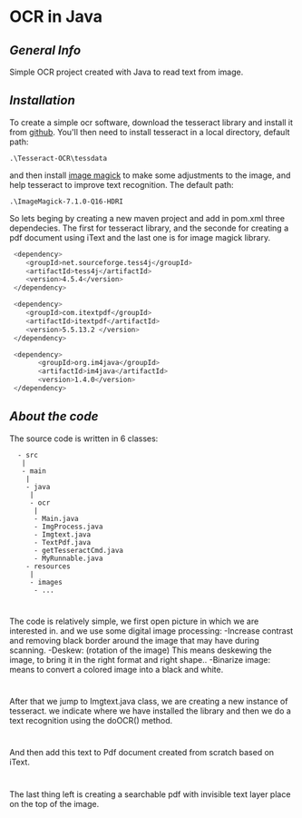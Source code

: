 
# OCR in Java
## _General Info_
Simple OCR project created with Java to read text from image.

## _Installation_
To create a simple ocr software, download the tesseract library and install it from [github](https://github.com/UB-Mannheim/tesseract/wiki).
You'll then need to install tesseract in a local directory, default path:
```
.\Tesseract-OCR\tessdata
```
and then install [image magick](https://imagemagick.org/) to make some adjustments to the image, and help tesseract to improve text recognition.
The default path:
```
.\ImageMagick-7.1.0-Q16-HDRI
```
So lets beging by creating a new maven project and add in pom.xml three dependecies. The first for tesseract library, and the 
seconde for creating a pdf document using iText and the last one is for image magick library.

```bash 
 <dependency>
    <groupId>net.sourceforge.tess4j</groupId>
    <artifactId>tess4j</artifactId>
    <version>4.5.4</version>
 </dependency>
```
```bash 
 <dependency>
    <groupId>com.itextpdf</groupId>
    <artifactId>itextpdf</artifactId>
    <version>5.5.13.2 </version>
 </dependency>
```
```bash 
 <dependency>
       <groupId>org.im4java</groupId>
       <artifactId>im4java</artifactId>
       <version>1.4.0</version>
 </dependency> 
```
## _About the code_
The source code is written in 6 classes:
```
  - src
   |
   - main
    |
    - java
     |
     - ocr
      |     
      - Main.java
      - ImgProcess.java
      - Imgtext.java
      - TextPdf.java
      - getTesseractCmd.java
      - MyRunnable.java
    - resources
     |
     - images
      - ...
```

#
The code is relatively simple, we first open picture in which we are interested in. and we use some digital image processing:
 -Increase contrast and removing black border around the image that may have during scanning.
 -Deskew: (rotation of the image) This means deskewing the image, to bring it in the right format and right shape..
 -Binarize image: means to convert a colored image into a black and white.
#
 After that we jump to Imgtext.java class, we are creating a new instance of tesseract. we indicate where we have installed
 the library and then we do a text recognition using the doOCR() method.
#
 And then add this text to Pdf document created from scratch based on iText.

#
The last thing left is creating a searchable pdf with invisible text layer place on the top of the image.


 

 









